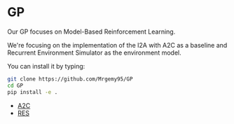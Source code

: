 # GP

Our GP focuses on Model-Based Reinforcement Learning.

We're focusing on the implementation of the I2A with A2C as a baseline and Recurrent Environment Simulator as the environment model.

You can install it by typing:

```bash
git clone https://github.com/Mrgemy95/GP
cd GP
pip install -e .
```

- [A2C](a2c)
- [RES](res)